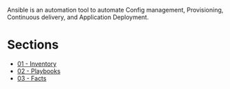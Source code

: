 Ansible is an automation tool to automate Config management, Provisioning, Continuous delivery, and Application Deployment.  

# Sections
- [01 - Inventory](docs/01-Inventory.md)
- [02 - Playbooks](docs/02-Playbooks.md)
- [03 - Facts](docs/03-Facts.md)
